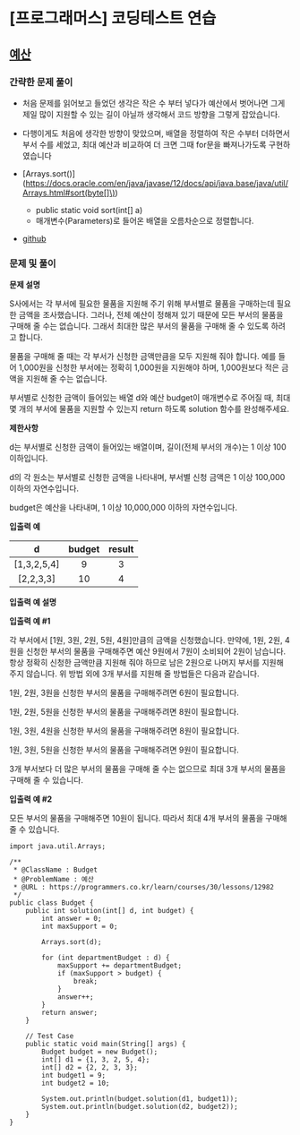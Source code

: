 # [프로그래머스] 코딩테스트 연습

## [예산](https://programmers.co.kr/learn/courses/30/lessons/12982)

### 간략한 문제 풀이

- 처음 문제를 읽어보고 들었던 생각은 작은 수 부터 넣다가 예산에서 벗어나면 그게 제일 많이 지원할 수 있는 길이 아닐까 생각해서 코드 방향을 그렇게 잡았습니다.

- 다행이게도 처음에 생각한 방향이 맞았으며, 배열을 정렬하여 작은 수부터 더하면서 부서 수를 세었고, 최대 예산과 비교하여 더 크면 그때 for문을 빠져나가도록 구현하였습니다

- [Arrays.sort()](https://docs.oracle.com/en/java/javase/12/docs/api/java.base/java/util/Arrays.html#sort(byte[]\))
    - public static void sort(int[] a)
    - 매개변수(Parameters)로 들어온 배열을 오름차순으로 정렬합니다.

- [github](https://github.com/ksy90101/ProgrammosCodingTest/blob/master/src/Level01/Budget.java)

### 문제 및 풀이

**문제 설명**

S사에서는 각 부서에 필요한 물품을 지원해 주기 위해 부서별로 물품을 구매하는데 필요한 금액을 조사했습니다. 그러나, 전체 예산이 정해져 있기 때문에 모든 부서의 물품을 구매해 줄 수는 없습니다. 그래서 최대한 많은 부서의 물품을 구매해 줄 수 있도록 하려고 합니다.

물품을 구매해 줄 때는 각 부서가 신청한 금액만큼을 모두 지원해 줘야 합니다. 예를 들어 1,000원을 신청한 부서에는 정확히 1,000원을 지원해야 하며, 1,000원보다 적은 금액을 지원해 줄 수는 없습니다.

부서별로 신청한 금액이 들어있는 배열 d와 예산 budget이 매개변수로 주어질 때, 최대 몇 개의 부서에 물품을 지원할 수 있는지 return 하도록 solution 함수를 완성해주세요.

**제한사항**

d는 부서별로 신청한 금액이 들어있는 배열이며, 길이(전체 부서의 개수)는 1 이상 100 이하입니다.

d의 각 원소는 부서별로 신청한 금액을 나타내며, 부서별 신청 금액은 1 이상 100,000 이하의 자연수입니다.

budget은 예산을 나타내며, 1 이상 10,000,000 이하의 자연수입니다.

**입출력 예**

| d | budget | result |
| :---: | :---: | :---: |
| [1,3,2,5,4] | 9 | 3 |
| [2,2,3,3] | 10 | 4 | 

**입출력 예 설명**

**입출력 예 #1**

각 부서에서 [1원, 3원, 2원, 5원, 4원]만큼의 금액을 신청했습니다. 만약에, 1원, 2원, 4원을 신청한 부서의 물품을 구매해주면 예산 9원에서 7원이 소비되어 2원이 남습니다. 항상 정확히 신청한 금액만큼 지원해 줘야 하므로 남은 2원으로 나머지 부서를 지원해 주지 않습니다. 위 방법 외에 3개 부서를 지원해 줄 방법들은 다음과 같습니다.

1원, 2원, 3원을 신청한 부서의 물품을 구매해주려면 6원이 필요합니다.

1원, 2원, 5원을 신청한 부서의 물품을 구매해주려면 8원이 필요합니다.

1원, 3원, 4원을 신청한 부서의 물품을 구매해주려면 8원이 필요합니다.

1원, 3원, 5원을 신청한 부서의 물품을 구매해주려면 9원이 필요합니다.

3개 부서보다 더 많은 부서의 물품을 구매해 줄 수는 없으므로 최대 3개 부서의 물품을 구매해 줄 수 있습니다.

**입출력 예 #2**

모든 부서의 물품을 구매해주면 10원이 됩니다. 따라서 최대 4개 부서의 물품을 구매해 줄 수 있습니다.

````
import java.util.Arrays;

/**
 * @ClassName : Budget
 * @ProblemName : 예산
 * @URL : https://programmers.co.kr/learn/courses/30/lessons/12982
 */
public class Budget {
    public int solution(int[] d, int budget) {
        int answer = 0;
        int maxSupport = 0;

        Arrays.sort(d);

        for (int departmentBudget : d) {
            maxSupport += departmentBudget;
            if (maxSupport > budget) {
                break;
            }
            answer++;
        }
        return answer;
    }

    // Test Case
    public static void main(String[] args) {
        Budget budget = new Budget();
        int[] d1 = {1, 3, 2, 5, 4};
        int[] d2 = {2, 2, 3, 3};
        int budget1 = 9;
        int budget2 = 10;

        System.out.println(budget.solution(d1, budget1));
        System.out.println(budget.solution(d2, budget2));
    }
}
````